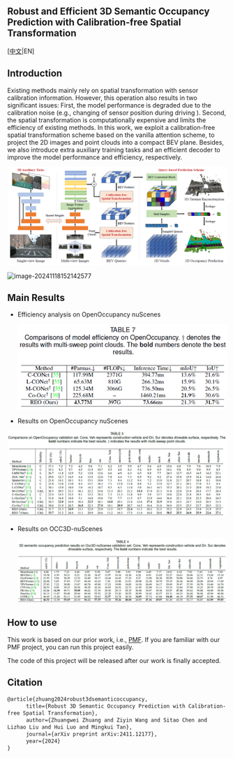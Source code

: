## Robust and Efficient 3D Semantic Occupancy Prediction with Calibration-free Spatial Transformation

[[中文](./README.md)|EN]

## Introduction

Existing methods mainly rely on spatial transformation with sensor calibration information. However, this operation also results in two significant issues: First, the model performance is degraded due to the calibration noise (e.g., changing of sensor position during driving ). Second, the spatial transformation is computationally expensive and limits the efficiency of existing methods. In this work, we exploit a calibration-free spatial transformation scheme based on the vanilla attention scheme, to project the 2D images and point clouds into a compact BEV plane. Besides, we also introduce extra auxiliary training tasks and an efficient decoder to improve the model performance and efficiency, respectively.

![image-20241118152142577](./asset/image-20241118152142577.png)

![image-20241118152142577](./asset/reo-smk-results.gif)

## Main Results

- Efficiency analysis on OpenOccupancy nuScenes

  ![image-20241118152418778](./asset/image-20241118152418778.png)

- Results on OpenOccupancy nuScenes 

![image-20241118152243189](./asset/image-20241118152243189.png)

- Results on OCC3D-nuScenes

  ![image-20241118152315972](./asset/image-20241118152315972.png)

## How to use

This work is based on our prior work, i.e., [PMF](https://github.com/ICEORY/PMF). If you are familiar with our PMF project, you can run this project easily.

The code of this project will be released after our work is finally accepted.

## Citation

```
@article{zhuang2024robust3dsemanticoccupancy,
      title={Robust 3D Semantic Occupancy Prediction with Calibration-free Spatial Transformation}, 
      author={Zhuangwei Zhuang and Ziyin Wang and Sitao Chen and Lizhao Liu and Hui Luo and Mingkui Tan},
      journal={arXiv preprint arXiv:2411.12177},
      year={2024}
}
```

